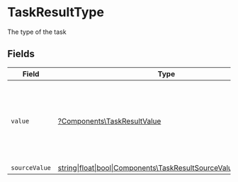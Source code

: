 # TaskResultType

The type of the task


## Fields

| Field                                                                                                                          | Type                                                                                                                           | Required                                                                                                                       | Description                                                                                                                    | Example                                                                                                                        |
| ------------------------------------------------------------------------------------------------------------------------------ | ------------------------------------------------------------------------------------------------------------------------------ | ------------------------------------------------------------------------------------------------------------------------------ | ------------------------------------------------------------------------------------------------------------------------------ | ------------------------------------------------------------------------------------------------------------------------------ |
| `value`                                                                                                                        | [?Components\TaskResultValue](../../Models/Components/TaskResultValue.md)                                                      | :heavy_minus_sign:                                                                                                             | The unified value for the type of the task. If the provider does not specify this type, the value will be set to UnmappedValue | action                                                                                                                         |
| `sourceValue`                                                                                                                  | [string\|float\|bool\|Components\TaskResultSourceValue4\|array\|null](../../Models/Components/TaskResultSourceValue.md)        | :heavy_minus_sign:                                                                                                             | N/A                                                                                                                            |                                                                                                                                |